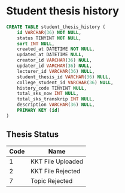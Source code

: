 # Student thesis history
```sql
CREATE TABLE student_thesis_history (
	id VARCHAR(36) NOT NULL,
	status TINYINT NOT NULL,
	sort INT NULL,
	created_at DATETIME NOT NULL,
	updated_at DATETIME NULL,
	creator_id VARCHAR(36) NULL,
	updater_id VARCHAR(36) NULL,
	lecturer_id VARCHAR(36) NULL,
	student_thesis_id VARCHAR(36) NULL,
	college_student_id VARCHAR(36) NULL,
    history_code TINYINT NULL,
    total_sks_now INT NULL,
    total_sks_transkrip INT NULL,
    description VARCHAR(36) NULL,
	PRIMARY KEY (id)
)
```
## Thesis Status
| Code | Name |
| ---- | ---- |
| 1 | KKT File Uploaded |
| 2 | KKT File Rejected |
| 7 | Topic Rejected |